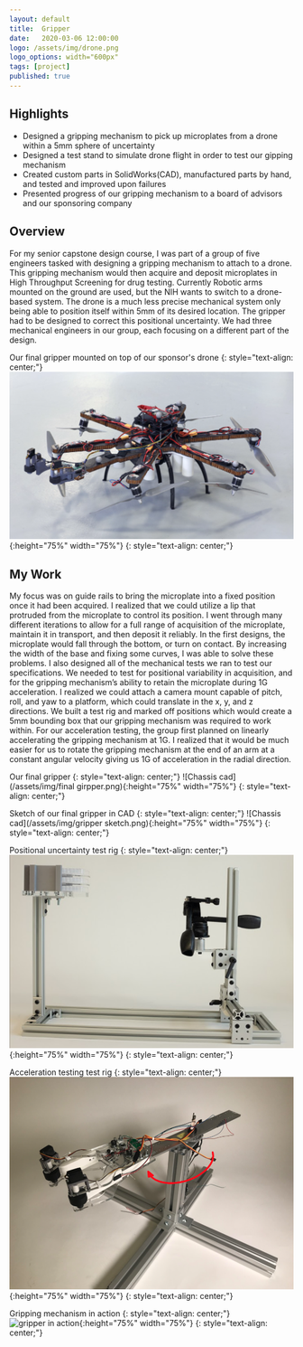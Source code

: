 ```yaml
---
layout: default
title:  Gripper
date:   2020-03-06 12:00:00
logo: /assets/img/drone.png
logo_options: width="600px"
tags: [project]
published: true
---
```


## Highlights
- Designed a gripping mechanism to pick up microplates from a drone within a 5mm sphere of uncertainty
- Designed a test stand to simulate drone flight in order to test our gipping mechanism
- Created custom parts in SolidWorks(CAD), manufactured parts by hand, and tested and improved upon failures
- Presented progress of our gripping mechanism to a board of advisors and our sponsoring company

## Overview
For my senior capstone design course, I was part of a group of five engineers tasked with designing a gripping mechanism to attach to a drone. This gripping mechanism would then acquire and deposit microplates in High Throughput Screening for drug testing. Currently Robotic arms mounted on the ground are used, but the NIH wants to switch to a drone-based system. The drone is a much less precise mechanical system only being able to position itself within 5mm of its desired location. The gripper had to be designed to correct this positional uncertainty. We had three mechanical engineers in our group, each focusing on a different part of the design. 

Our final gripper mounted on top of our sponsor's drone
{: style="text-align: center;"}
![Chassis cad](/assets/img/drone.png){:height="75%" width="75%"}
{: style="text-align: center;"}

## My Work
My focus was on guide rails to bring the microplate into a fixed position once it had been acquired. I realized that we could utilize a lip that protruded from the microplate to control its position. I went through many different iterations to allow for a full range of acquisition of the microplate, maintain it in transport, and then deposit it reliably. In the first designs, the microplate would fall through the bottom, or turn on contact. By increasing the width of the base and fixing some curves, I was able to solve these problems. 
I also designed all of the mechanical tests we ran to test our specifications. We needed to test for positional variability in acquisition, and for the gripping mechanism’s ability to retain the microplate during 1G acceleration. I realized we could attach a camera mount capable of pitch, roll, and yaw to a platform, which could translate in the x, y, and z directions. We built a test rig and marked off positions which would create a 5mm bounding box that our gripping mechanism was required to work within. For our acceleration testing, the group first planned on linearly accelerating the gripping mechanism at 1G. I realized that it would be much easier for us to rotate the gripping mechanism at the end of an arm at a constant angular velocity giving us 1G of acceleration in the radial direction. 

Our final gripper
{: style="text-align: center;"}
![Chassis cad](/assets/img/final girpper.png){:height="75%" width="75%"}
{: style="text-align: center;"}

Sketch of our final gripper in CAD
{: style="text-align: center;"}
![Chassis cad](/assets/img/gripper sketch.png){:height="75%" width="75%"}
{: style="text-align: center;"}

Positional uncertainty test rig
{: style="text-align: center;"}
![Chassis cad](/assets/img/positional.png){:height="75%" width="75%"}
{: style="text-align: center;"}

Acceleration testing test rig
{: style="text-align: center;"}
![Chassis cad](/assets/img/acceleration.png){:height="75%" width="75%"}
{: style="text-align: center;"}

Gripping mechanism in action
{: style="text-align: center;"}
![gripper in action](/assets/img/gripper.gif){:height="75%" width="75%"}
{: style="text-align: center;"}
